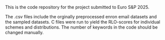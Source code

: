 This is the code repository for the project submitted to Euro S&P 2025.

The .csv files include the orginally preprocessed enron email datasets and the sampled datasets.
C files were run to yield the RLO-scores for individual schemes and distributions.
The number of keywords in the code should be changed manually.
